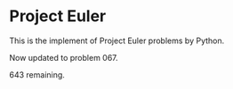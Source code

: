 # Project Euler

This is the implement of Project Euler problems by Python.

Now updated to problem 067.

643 remaining.